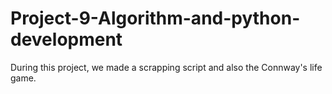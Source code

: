 # Project-9-Algorithm-and-python-development
During this project, we made a scrapping script and also the Connway's life game.
